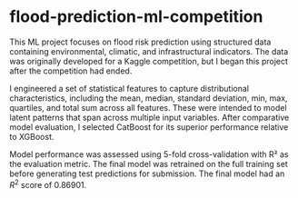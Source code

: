 # flood-prediction-ml-competition
This ML project focuses on flood risk prediction using structured data containing environmental, climatic, and infrastructural indicators. The data was originally developed for a Kaggle competition, but I began this project after the competition had ended.

I engineered a set of statistical features to capture distributional characteristics, including the mean, median, standard deviation, min, max, quartiles, and total sum across all features. These were intended to model latent patterns that span across multiple input variables. After comparative model evaluation, I selected CatBoost for its superior performance relative to XGBoost.

Model performance was assessed using 5-fold cross-validation with R² as the evaluation metric. The final model was retrained on the full training set before generating test predictions for submission. The final model had an $R^2$ score of 0.86901.
